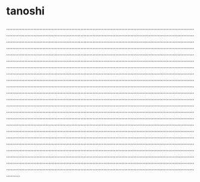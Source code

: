 # tanoshi
.............................................................................................................................................................................................................................................................................................................................................................................................................................................................................................................................................................................................................................................................................................................................................................................................................................................................................................................................................................................................................................................................................................................................................................................................................................................................................................................................................................................................................................................................................................................................................................................................................................................................................................................................................................................................................................................................................................................................................................................................................................................................................................................................................................................................................................................................................................................................................................................................................................................................................................................................................................................................................................................................................................................................................................................................................................................................................................................................................................................